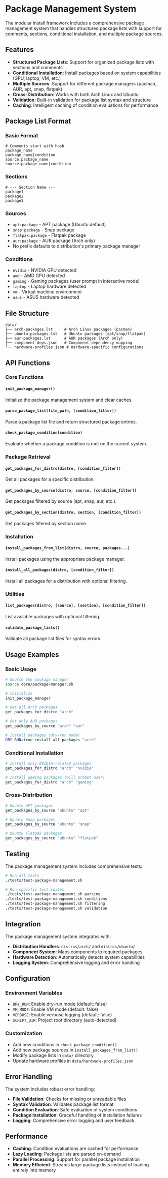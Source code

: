 # Package Management System

The modular install framework includes a comprehensive package management system that handles structured package lists with support for comments, sections, conditional installation, and multiple package sources.

## Features

- **Structured Package Lists**: Support for organized package lists with sections and comments
- **Conditional Installation**: Install packages based on system capabilities (GPU, laptop, VM, etc.)
- **Multiple Sources**: Support for different package managers (pacman, AUR, apt, snap, flatpak)
- **Cross-Distribution**: Works with both Arch Linux and Ubuntu
- **Validation**: Built-in validation for package list syntax and structure
- **Caching**: Intelligent caching of condition evaluations for performance

## Package List Format

### Basic Format
```
# Comments start with hash
package_name
package_name|condition
source:package_name
source:package_name|condition
```

### Sections
```
# --- Section Name ---
package1
package2
package3
```

### Sources
- `apt:package` - APT package (Ubuntu default)
- `snap:package` - Snap package
- `flatpak:package` - Flatpak package
- `aur:package` - AUR package (Arch only)
- No prefix defaults to distribution's primary package manager

### Conditions
- `nvidia` - NVIDIA GPU detected
- `amd` - AMD GPU detected
- `gaming` - Gaming packages (user prompt in interactive mode)
- `laptop` - Laptop hardware detected
- `vm` - Virtual machine environment
- `asus` - ASUS hardware detected

## File Structure

```
data/
├── arch-packages.lst     # Arch Linux packages (pacman)
├── ubuntu-packages.lst   # Ubuntu packages (apt/snap/flatpak)
├── aur-packages.lst      # AUR packages (Arch only)
├── component-deps.json   # Component dependency mapping
└── hardware-profiles.json # Hardware-specific configurations
```

## API Functions

### Core Functions

#### `init_package_manager()`
Initialize the package management system and clear caches.

#### `parse_package_list(file_path, [condition_filter])`
Parse a package list file and return structured package entries.

#### `check_package_condition(condition)`
Evaluate whether a package condition is met on the current system.

### Package Retrieval

#### `get_packages_for_distro(distro, [condition_filter])`
Get all packages for a specific distribution.

#### `get_packages_by_source(distro, source, [condition_filter])`
Get packages filtered by source (apt, snap, aur, etc.).

#### `get_packages_by_section(distro, section, [condition_filter])`
Get packages filtered by section name.

### Installation

#### `install_packages_from_list(distro, source, packages...)`
Install packages using the appropriate package manager.

#### `install_all_packages(distro, [condition_filter])`
Install all packages for a distribution with optional filtering.

### Utilities

#### `list_packages(distro, [source], [section], [condition_filter])`
List available packages with optional filtering.

#### `validate_package_lists()`
Validate all package list files for syntax errors.

## Usage Examples

### Basic Usage
```bash
# Source the package manager
source core/package-manager.sh

# Initialize
init_package_manager

# Get all Arch packages
get_packages_for_distro "arch"

# Get only AUR packages
get_packages_by_source "arch" "aur"

# Install packages (dry-run mode)
DRY_RUN=true install_all_packages "arch"
```

### Conditional Installation
```bash
# Install only NVIDIA-related packages
get_packages_for_distro "arch" "nvidia"

# Install gaming packages (will prompt user)
get_packages_for_distro "arch" "gaming"
```

### Cross-Distribution
```bash
# Ubuntu APT packages
get_packages_by_source "ubuntu" "apt"

# Ubuntu Snap packages
get_packages_by_source "ubuntu" "snap"

# Ubuntu Flatpak packages
get_packages_by_source "ubuntu" "flatpak"
```

## Testing

The package management system includes comprehensive tests:

```bash
# Run all tests
./tests/test-package-management.sh

# Run specific test suites
./tests/test-package-management.sh parsing
./tests/test-package-management.sh conditions
./tests/test-package-management.sh filtering
./tests/test-package-management.sh validation
```

## Integration

The package management system integrates with:

- **Distribution Handlers**: `distros/arch/` and `distros/ubuntu/`
- **Component System**: Maps components to required packages
- **Hardware Detection**: Automatically detects system capabilities
- **Logging System**: Comprehensive logging and error handling

## Configuration

### Environment Variables
- `DRY_RUN`: Enable dry-run mode (default: false)
- `VM_MODE`: Enable VM mode (default: false)
- `VERBOSE`: Enable verbose logging (default: false)
- `SCRIPT_DIR`: Project root directory (auto-detected)

### Customization
- Add new conditions in `check_package_condition()`
- Add new package sources in `install_packages_from_list()`
- Modify package lists in `data/` directory
- Update hardware profiles in `data/hardware-profiles.json`

## Error Handling

The system includes robust error handling:

- **File Validation**: Checks for missing or unreadable files
- **Syntax Validation**: Validates package list format
- **Condition Evaluation**: Safe evaluation of system conditions
- **Package Installation**: Graceful handling of installation failures
- **Logging**: Comprehensive error logging and user feedback

## Performance

- **Caching**: Condition evaluations are cached for performance
- **Lazy Loading**: Package lists are parsed on-demand
- **Parallel Processing**: Support for parallel package installation
- **Memory Efficient**: Streams large package lists instead of loading entirely into memory